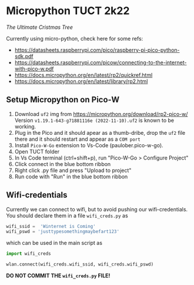 # Micropython TUCT 2k22
*The Ultimate Cristmas Tree*

Currently using micro-python, check here for some refs: 
* https://datasheets.raspberrypi.com/pico/raspberry-pi-pico-python-sdk.pdf
* https://datasheets.raspberrypi.com/picow/connecting-to-the-internet-with-pico-w.pdf
* https://docs.micropython.org/en/latest/rp2/quickref.html
* https://docs.micropython.org/en/latest/library/rp2.html

## Setup Micropython on Pico-W
1. Download `uf2` img from https://micropython.org/download/rp2-pico-w/
Version `v1.19.1-643-g71881116e (2022-11-10).uf2` is known to be working.
2. Plug in the Pico and it should apear as a thumb-dribe, drop the `uf2` file there and it should restart and appear as a `COM port`
2. Install `Pico-W-Go` extension to Vs-Code (paulober.pico-w-go).
3. Open TUCT folder
4. In Vs Code terminal (ctrl+shift+p), run "Pico-W-Go > Configure Project"
5. Click connect in the blue bottom ribbon
6. Right click .py file and press "Upload to project"
7. Run code with "Run" in the blue bottom ribbon

## Wifi-credentials
Currently we can connect to wifi, but to avoid pushing our wifi-credentials. You
should declare them in a file `wifi_creds.py` as 

```python
wifi_ssid =  'Winternet is Coming'
wifi_pswd = 'justtypesomethingmaybefart123'
```

which can be used in the main script as

```python
import wifi_creds

wlan.connect(wifi_creds.wifi_ssid, wifi_creds.wifi_pswd)
```
**DO NOT COMMIT THE `wifi_creds.py` FILE!**


